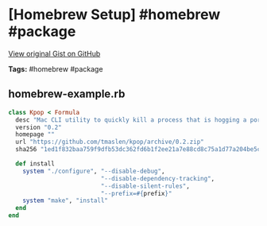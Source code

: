# [Homebrew Setup] #homebrew #package

[View original Gist on GitHub](https://gist.github.com/Integralist/d82ed806ce634c30329fae88427f18f8)

**Tags:** #homebrew #package

## homebrew-example.rb

```ruby
class Kpop < Formula
  desc "Mac CLI utility to quickly kill a process that is hogging a port"
  version "0.2"
  homepage ""
  url "https://github.com/tmaslen/kpop/archive/0.2.zip"
  sha256 "1ed1f832baa759f9dfb53dc362fd6b1f2ee21a7e88cd8c75a1d77a204be5cc92"

  def install
    system "./configure", "--disable-debug",
                          "--disable-dependency-tracking",
                          "--disable-silent-rules",
                          "--prefix=#{prefix}"
    system "make", "install"
  end
end
```

